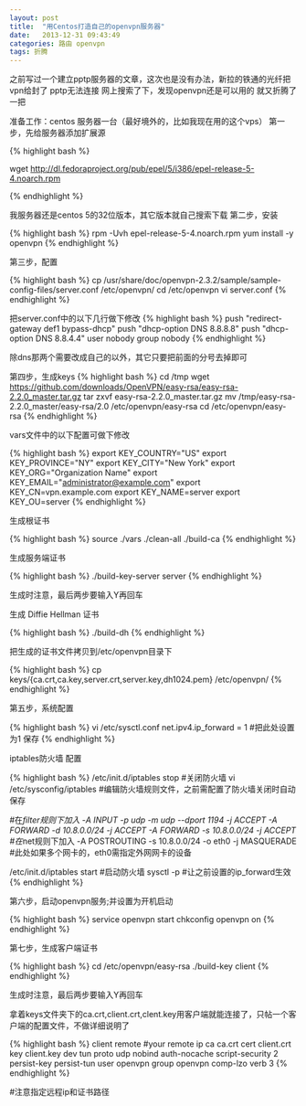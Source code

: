 ```yaml
---
layout: post
title:  "用Centos打造自己的openvpn服务器"
date:   2013-12-31 09:43:49
categories: 路由 openvpn
tags: 折腾
---
```



之前写过一个建立pptp服务器的文章，这次也是没有办法，新拉的铁通的光纤把vpn给封了 pptp无法连接
网上搜索了下，发现openvpn还是可以用的
就又折腾了一把

准备工作：centos 服务器一台（最好境外的，比如我现在用的这个vps）
第一步，先给服务器添加扩展源


{% highlight bash %}

wget http://dl.fedoraproject.org/pub/epel/5/i386/epel-release-5-4.noarch.rpm


{% endhighlight %}


我服务器还是centos 5的32位版本，其它版本就自己搜索下载
第二步，安装


{% highlight bash %}
rpm -Uvh epel-release-5-4.noarch.rpm
yum install -y openvpn
{% endhighlight %}


第三步，配置

{% highlight bash %}
cp /usr/share/doc/openvpn-2.3.2/sample/sample-config-files/server.conf /etc/openvpn/
cd /etc/openvpn
vi server.conf
{% endhighlight %}

把server.conf中的以下几行做下修改
{% highlight bash %}
push "redirect-gateway def1 bypass-dhcp"
push "dhcp-option DNS 8.8.8.8"
push "dhcp-option DNS 8.8.4.4"
user nobody
group nobody
{% endhighlight %}

除dns那两个需要改成自己的以外，其它只要把前面的分号去掉即可

第四步，生成keys
{% highlight bash %}
cd /tmp
wget https://github.com/downloads/OpenVPN/easy-rsa/easy-rsa-2.2.0_master.tar.gz
tar zxvf easy-rsa-2.2.0_master.tar.gz
mv /tmp/easy-rsa-2.2.0_master/easy-rsa/2.0 /etc/openvpn/easy-rsa
cd /etc/openvpn/easy-rsa
{% endhighlight %}


vars文件中的以下配置可做下修改

{% highlight bash %}
export KEY_COUNTRY="US"
export KEY_PROVINCE="NY"
export KEY_CITY="New York"
export KEY_ORG="Organization Name"
export KEY_EMAIL="administrator@example.com"
export KEY_CN=vpn.example.com
export KEY_NAME=server
export KEY_OU=server
{% endhighlight %}

生成根证书

{% highlight bash %}
source ./vars
./clean-all
./build-ca
{% endhighlight %}

生成服务端证书

{% highlight bash %}
./build-key-server server
{% endhighlight %}


生成时注意，最后两步要输入Y再回车

生成 Diffie Hellman 证书


{% highlight bash %}
./build-dh
{% endhighlight %}

把生成的证书文件拷贝到/etc/openvpn目录下


{% highlight bash %}
cp keys/{ca.crt,ca.key,server.crt,server.key,dh1024.pem} /etc/openvpn/
{% endhighlight %}


第五步，系统配置


{% highlight bash %}
vi /etc/sysctl.conf
net.ipv4.ip_forward = 1 #把此处设置为1 保存
{% endhighlight %}

iptables防火墙 配置


{% highlight bash %}
/etc/init.d/iptables stop #关闭防火墙
vi /etc/sysconfig/iptables #编辑防火墙规则文件，之前需配置了防火墙关闭时自动保存
 
#在*filter规则下加入
-A INPUT -p udp -m udp --dport 1194 -j ACCEPT
-A FORWARD -d 10.8.0.0/24 -j ACCEPT
-A FORWARD -s 10.8.0.0/24 -j ACCEPT
#在*net规则下加入
-A POSTROUTING -s 10.8.0.0/24 -o eth0 -j MASQUERADE
#此处如果多个网卡的，eth0需指定外网网卡的设备
 
/etc/init.d/iptables start   #启动防火墙
sysctl -p  #让之前设置的ip_forward生效
{% endhighlight %}


第六步，启动openvpn服务;并设置为开机启动


{% highlight bash %}
service openvpn start
chkconfig openvpn on
{% endhighlight %}


第七步，生成客户端证书


{% highlight bash %}
cd /etc/openvpn/easy-rsa
./build-key client
{% endhighlight %}

生成时注意，最后两步要输入Y再回车

拿着keys文件夹下的ca.crt,client.crt,clent.key用客户端就能连接了，只帖一个客户端的配置文件，不做详细说明了


{% highlight bash %}
client
remote #your remote ip
ca ca.crt
cert client.crt
key client.key
dev tun
proto udp
nobind
auth-nocache
script-security 2
persist-key
persist-tun
user openvpn
group openvpn
comp-lzo
verb 3
{% endhighlight %}


#注意指定远程ip和证书路径






















